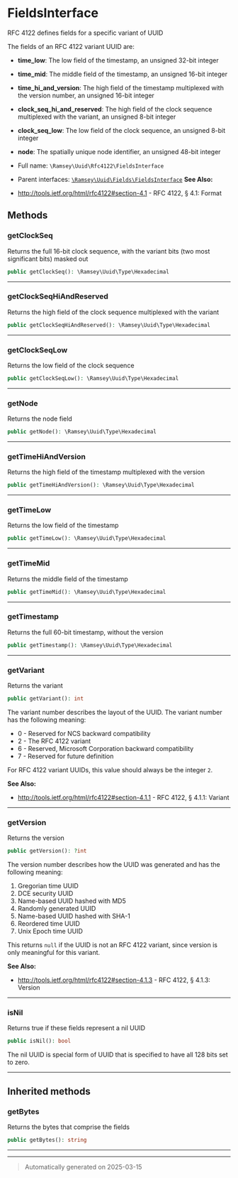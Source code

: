 
# FieldsInterface

RFC 4122 defines fields for a specific variant of UUID

The fields of an RFC 4122 variant UUID are:

* **time_low**: The low field of the timestamp, an unsigned 32-bit integer
* **time_mid**: The middle field of the timestamp, an unsigned 16-bit integer
* **time_hi_and_version**: The high field of the timestamp multiplexed with
  the version number, an unsigned 16-bit integer
* **clock_seq_hi_and_reserved**: The high field of the clock sequence
  multiplexed with the variant, an unsigned 8-bit integer
* **clock_seq_low**: The low field of the clock sequence, an unsigned
  8-bit integer
* **node**: The spatially unique node identifier, an unsigned 48-bit
  integer

* Full name: `\Ramsey\Uuid\Rfc4122\FieldsInterface`
* Parent interfaces: [`\Ramsey\Uuid\Fields\FieldsInterface`](../Fields/FieldsInterface.md)
**See Also:**

* http://tools.ietf.org/html/rfc4122#section-4.1 - RFC 4122, § 4.1: Format



## Methods


### getClockSeq

Returns the full 16-bit clock sequence, with the variant bits (two most
significant bits) masked out

```php
public getClockSeq(): \Ramsey\Uuid\Type\Hexadecimal
```












***

### getClockSeqHiAndReserved

Returns the high field of the clock sequence multiplexed with the variant

```php
public getClockSeqHiAndReserved(): \Ramsey\Uuid\Type\Hexadecimal
```












***

### getClockSeqLow

Returns the low field of the clock sequence

```php
public getClockSeqLow(): \Ramsey\Uuid\Type\Hexadecimal
```












***

### getNode

Returns the node field

```php
public getNode(): \Ramsey\Uuid\Type\Hexadecimal
```












***

### getTimeHiAndVersion

Returns the high field of the timestamp multiplexed with the version

```php
public getTimeHiAndVersion(): \Ramsey\Uuid\Type\Hexadecimal
```












***

### getTimeLow

Returns the low field of the timestamp

```php
public getTimeLow(): \Ramsey\Uuid\Type\Hexadecimal
```












***

### getTimeMid

Returns the middle field of the timestamp

```php
public getTimeMid(): \Ramsey\Uuid\Type\Hexadecimal
```












***

### getTimestamp

Returns the full 60-bit timestamp, without the version

```php
public getTimestamp(): \Ramsey\Uuid\Type\Hexadecimal
```












***

### getVariant

Returns the variant

```php
public getVariant(): int
```

The variant number describes the layout of the UUID. The variant
number has the following meaning:

- 0 - Reserved for NCS backward compatibility
- 2 - The RFC 4122 variant
- 6 - Reserved, Microsoft Corporation backward compatibility
- 7 - Reserved for future definition

For RFC 4122 variant UUIDs, this value should always be the integer `2`.










**See Also:**

* http://tools.ietf.org/html/rfc4122#section-4.1.1 - RFC 4122, § 4.1.1: Variant

***

### getVersion

Returns the version

```php
public getVersion(): ?int
```

The version number describes how the UUID was generated and has the
following meaning:

1. Gregorian time UUID
2. DCE security UUID
3. Name-based UUID hashed with MD5
4. Randomly generated UUID
5. Name-based UUID hashed with SHA-1
6. Reordered time UUID
7. Unix Epoch time UUID

This returns `null` if the UUID is not an RFC 4122 variant, since version
is only meaningful for this variant.










**See Also:**

* http://tools.ietf.org/html/rfc4122#section-4.1.3 - RFC 4122, § 4.1.3: Version

***

### isNil

Returns true if these fields represent a nil UUID

```php
public isNil(): bool
```

The nil UUID is special form of UUID that is specified to have all 128
bits set to zero.










***


## Inherited methods


### getBytes

Returns the bytes that comprise the fields

```php
public getBytes(): string
```












***


***
> Automatically generated on 2025-03-15
